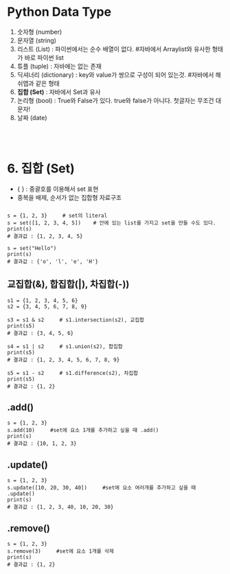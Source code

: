 # Python Data Type
1. 숫자형 (number)
2. 문자열 (string)
3. 리스트 (List) : 파이썬에서는 순수 배열이 없다. #자바에서 Arraylist와 유사한 형태가 바로 파이썬 list
4. 튜플 (tuple) : 자바에는 없는 존재
5. 딕셔너리 (dictionary) : key와 value가 쌍으로 구성이 되어 있는것.  #자바에서 해쉬맵과 같은 형태
6. **집합 (Set)** : 자바에서 Set과 유사
7. 논리형 (bool) : True와 False가 있다. true와 false가 아니다. 첫글자는 무조건 대문자!
8. 날짜 (date)     
<br>
<br>

# 6. 집합 (Set)
* {   } : 중괄호를 이용해서 set 표현
* 중복을 배제, 순서가 없는 집합형 자료구조
###
    s = {1, 2, 3}     # set의 literal
    s = set([1, 2, 3, 4, 5])    # 안에 있는 list를 가지고 set을 만들 수도 있다.
    print(s)
    # 결과값 : {1, 2, 3, 4, 5}
    
    s = set("Hello")      
    print(s)
    # 결과값 : {'o', 'l', 'e', 'H'}

## 교집합(&), 합집합(|), 차집합(-))
    s1 = {1, 2, 3, 4, 5, 6}
    s2 = {3, 4, 5, 6, 7, 8, 9}
    
    s3 = s1 & s2     # s1.intersection(s2), 교집합
    print(s5)
    # 결과값 : {3, 4, 5, 6}
    
    s4 = s1 | s2     # s1.union(s2), 합집합
    print(s5)
    # 결과값 : {1, 2, 3, 4, 5, 6, 7, 8, 9}
    
    s5 = s1 - s2     # s1.difference(s2), 차집합
    print(s5)
    # 결과값 : {1, 2}

## .add()
    s = {1, 2, 3}
    s.add(10)     #set에 요소 1개를 추가하고 싶을 때 .add()
    print(s)
    # 결과값 : {10, 1, 2, 3}
    
## .update()
    s = {1, 2, 3}
    s.update([10, 20, 30, 40])     #set에 요소 여러개를 추가하고 싶을 때 .update()
    print(s)
    # 결과값 : {1, 2, 3, 40, 10, 20, 30}
     
## .remove()
    s = {1, 2, 3}
    s.remove(3)     #set에 요소 1개를 삭제
    print(s)
    # 결과값 : {1, 2}
